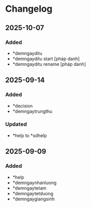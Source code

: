 # Changelog

## 2025-10-07
### Added
- *demngayditu
- *demngayditu start [pháp danh]
- *demngayditu rename [pháp danh]

## 2025-09-14
### Added
- *decision
- *demngaytrungthu

### Updated
- *help to *sdhelp

## 2025-09-09
### Added
- *help
- *demngaynhanluong
- *demngaytetam
- *demngaytetduong
- *demngaygiangsinh